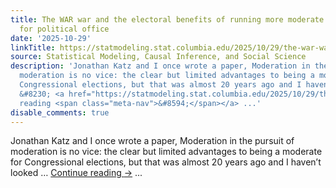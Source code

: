 ```yaml
---
title: The WAR war and the electoral benefits of running more moderate candidates
  for political office
date: '2025-10-29'
linkTitle: https://statmodeling.stat.columbia.edu/2025/10/29/the-war-war-and-the-electoral-benefits-of-running-more-moderate-candidates-for-political-office/
source: Statistical Modeling, Causal Inference, and Social Science
description: 'Jonathan Katz and I once wrote a paper, Moderation in the pursuit of
  moderation is no vice: the clear but limited advantages to being a moderate for
  Congressional elections, but that was almost 20 years ago and I haven&#8217;t looked
  &#8230; <a href="https://statmodeling.stat.columbia.edu/2025/10/29/the-war-war-and-the-electoral-benefits-of-running-more-moderate-candidates-for-political-office/">Continue
  reading <span class="meta-nav">&#8594;</span></a> ...'
disable_comments: true
---
```

Jonathan Katz and I once wrote a paper, Moderation in the pursuit of moderation is no vice: the clear but limited advantages to being a moderate for Congressional elections, but that was almost 20 years ago and I haven&#8217;t looked &#8230; <a href="https://statmodeling.stat.columbia.edu/2025/10/29/the-war-war-and-the-electoral-benefits-of-running-more-moderate-candidates-for-political-office/">Continue reading <span class="meta-nav">&#8594;</span></a> ...